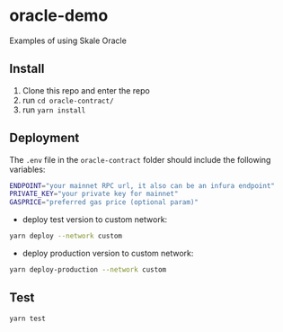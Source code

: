 # oracle-demo
Examples of using Skale Oracle

## Install

1)  Clone this repo and enter the repo
2)  run `cd oracle-contract/`
2)  run `yarn install`

## Deployment

The `.env` file in the `oracle-contract` folder should include the following variables:

```bash
ENDPOINT="your mainnet RPC url, it also can be an infura endpoint"
PRIVATE_KEY="your private key for mainnet"
GASPRICE="preferred gas price (optional param)" 
```

-   deploy test version to custom network:

```bash
yarn deploy --network custom
```

-   deploy production version to custom network:

```bash
yarn deploy-production --network custom
```

## Test

```bash
yarn test
```
